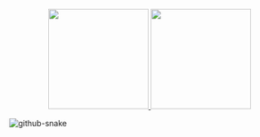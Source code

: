 <p align="center">
<a href="https://github.com/ArisGuimera">
  <img height="180em" src="https://github-readme-stats-eight-theta.vercel.app/api?username=juandavidperez&show_icons=true&theme=algolia&include_all_commits=true&count_private=true"/>
  <img height="180em" src="https://github-readme-stats-eight-theta.vercel.app/api/top-langs/?username=juandavidperez&layout=compact&langs_count=8&theme=algolia"/>
</a>
</p>
<picture>
  <source media="(prefers-color-scheme: dark)" srcset="https://github.com/juandavidperez/juandavidperez/blob/output/github-contribution-grid-snake-dark.svg" />
  <source media="(prefers-color-scheme: light)" srcset="https://github.com/juandavidperez/juandavidperez/blob/output/github-contribution-grid-snake.svg" />
  <img alt="github-snake" src="https://github.com/juandavidperez/juandavidperez/blob/output/github-contribution-grid-snake.svg" />
</picture>
